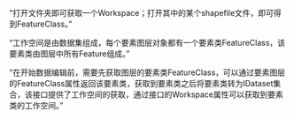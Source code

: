 “打开文件夹即可获取一个Workspace；打开其中的某个shapefile文件，即可得到FeatureClass。”

“工作空间是由数据集组成，每个要素图层对象都有一个要素类FeatureClass，该要素类由图层中所有Feature组成。”

“在开始数据编辑前，需要先获取图层的要素类FeatureClass，可以通过要素图层的FeatureClass属性返回该要素类，获取到要素类之后将要素类转为IDataset集合，该接口提供了工作空间的获取，通过接口的Workspace属性可以获取到要素类的工作空间。”

